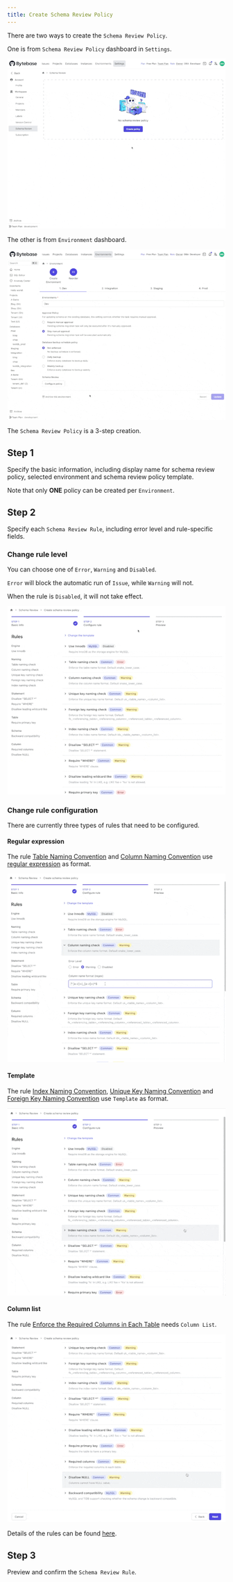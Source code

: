```yaml
---
title: Create Schema Review Policy
---
```


There are two ways to create the `Schema Review Policy`.

One is from `Schema Review Policy` dashboard in `Settings`.

![schema-review-create-from-policy-dashboard](/static/docs-assets/schema-review-create-from-policy-dashboard.gif)

The other is from `Environment` dashboard.

![schema-review-create-from-environment-dashboard](/static/docs-assets/schema-review-create-from-environment-dashboard.gif)

The `Schema Review Policy` is a 3-step creation.

## Step 1

Specify the basic information, including display name for schema review policy, selected environment and schema review policy template.

<hint-block type="info">

Note that only **ONE** policy can be created per `Environment`.

</hint-block>

## Step 2


Specify each `Schema Review Rule`, including error level and rule-specific fields. 

### Change rule level

You can choose one of `Error`, `Warning` and `Disabled`. 

`Error` will block the automatic run of `Issue`, while `Warning` will not.

When the rule is `Disabled`, it will not take effect.

![schema-review-change-rule-level](/static/docs-assets/schema-review-change-rule-level.gif)

### Change rule configuration

There are currently three types of rules that need to be configured.

#### Regular expression

The rule [Table Naming Convention](/docs/features/schema-review/naming-table) and [Column Naming Convention](/docs/features/schema-review/naming-column) use [regular expression](https://en.wikipedia.org/wiki/Regular_expression) as format.

![schema-review-change-regex](/static/docs-assets/schema-review-change-regex.gif)

#### Template

The rule [Index Naming Convention](/docs/features/schema-review/naming-index-idx), [Unique Key Naming Convention](/docs/features/schema-review/naming-index-uk) and [Foreign Key Naming Convention](/docs/features/schema-review/naming-index-fk) use `Template` as format.

![schema-review-change-template](/static/docs-assets/schema-review-change-template.gif)

#### Column list

The rule [Enforce the Required Columns in Each Table](/docs/features/schema-review/column-required) needs `Column List`.

![schema-review-change-column-list](/static/docs-assets/schema-review-change-column-list.gif)

Details of the rules can be found [here](/docs/features/schema-review/overview).

## Step 3

Preview and confirm the `Schema Review Rule`.
